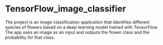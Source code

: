 # TensorFlow_image_classifier
 The project is an image classification application that identifies different species of flowers based on a deep learning model trained with TensorFlow. The app uses an image as an input and outputs the flower class and the probability for that class.
